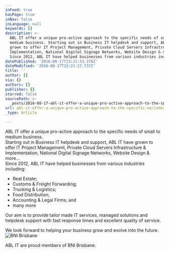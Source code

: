 ```yaml
---
inFeed: true
hasPage: true
inNav: false
inLanguage: null
keywords: []
description: >-
  ABL IT offer a unique pro-active approach to the specific needs of small to
  medium business. Starting out in Business IT helpdesk and support, ABL IT have
  grown to offer IT Project Management, Private Cloud Servers Infrastructure &
  Implementation, National Digital Signage Networks, Website Design & more…
  Since 2012, ABL IT have helped businesses from various industries including:
datePublished: '2016-08-17T23:21:53.376Z'
dateModified: '2016-08-17T23:21:27.737Z'
title: ''
author: []
via: {}
authors: []
publisher: {}
starred: false
sourcePath: >-
  _posts/2016-08-17-abl-it-offer-a-unique-pro-active-approach-to-the-specific-ne.md
url: abl-it-offer-a-unique-pro-active-approach-to-the-specific-ne/index.html
_type: Article

---
```

ABL IT offer a unique pro-active approach to the specific needs of small to medium business.  
Starting out in Business IT helpdesk and support, ABL IT have grown to offer IT Project Management, Private Cloud Servers Infrastructure & Implementation, National Digital Signage Networks, Website Design & more...  
Since 2012, ABL IT have helped businesses from various industries including:

* Real Estate;
* Customs & Freight Forwarding;
* Trucking & Logistics;
* Food Distribution;
* Accounting & Legal Firms; and
* many more

Our aim is to provide tailor made IT services, managed solutions and helpdesk support with fast response times and excellent quality of service.

We look forward to helping your business grow and evolve into the future.
![BNI Brisbane](https://the-grid-user-content.s3-us-west-2.amazonaws.com/80e50e81-c027-408e-8001-a67e6f78b917.png)

ABL IT are proud members of BNI Brisbane.